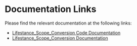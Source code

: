 # Documentation Links

Please find the relevant documentation at the following links:

- [Lifestance_Scope_Conversion Code Documentation](https://docs.google.com/document/d/1bWUvDS1u-HjKnQe-IG1Qf1UjORvRDdM1/edit?usp=sharing&ouid=110862676370322081284&rtpof=true&sd=true)
- [Lifestance_Scope_Conversion Documentation](https://docs.google.com/document/d/1QgHs1qiVONCQwV3qYZ29yOhdkzUkUOtM/edit?usp=sharing&ouid=110862676370322081284&rtpof=true&sd=true) 